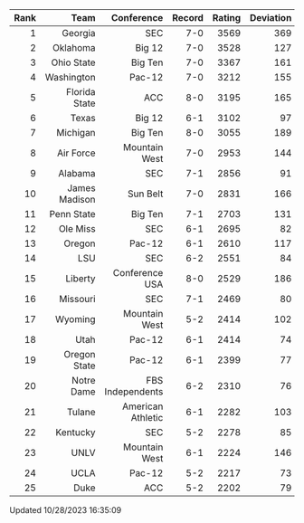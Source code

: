 | Rank  | Team                 | Conference           | Record   | Rating | Deviation |
| ---:  | ---:                 | ---:                 | ---:     | ---:   | ---:      |
| 1     | Georgia              | SEC                  | 7-0      | 3569   | 369       |
| 2     | Oklahoma             | Big 12               | 7-0      | 3528   | 127       |
| 3     | Ohio State           | Big Ten              | 7-0      | 3367   | 161       |
| 4     | Washington           | Pac-12               | 7-0      | 3212   | 155       |
| 5     | Florida State        | ACC                  | 8-0      | 3195   | 165       |
| 6     | Texas                | Big 12               | 6-1      | 3102   | 97        |
| 7     | Michigan             | Big Ten              | 8-0      | 3055   | 189       |
| 8     | Air Force            | Mountain West        | 7-0      | 2953   | 144       |
| 9     | Alabama              | SEC                  | 7-1      | 2856   | 91        |
| 10    | James Madison        | Sun Belt             | 7-0      | 2831   | 166       |
| 11    | Penn State           | Big Ten              | 7-1      | 2703   | 131       |
| 12    | Ole Miss             | SEC                  | 6-1      | 2695   | 82        |
| 13    | Oregon               | Pac-12               | 6-1      | 2610   | 117       |
| 14    | LSU                  | SEC                  | 6-2      | 2551   | 84        |
| 15    | Liberty              | Conference USA       | 8-0      | 2529   | 186       |
| 16    | Missouri             | SEC                  | 7-1      | 2469   | 80        |
| 17    | Wyoming              | Mountain West        | 5-2      | 2414   | 102       |
| 18    | Utah                 | Pac-12               | 6-1      | 2414   | 74        |
| 19    | Oregon State         | Pac-12               | 6-1      | 2399   | 77        |
| 20    | Notre Dame           | FBS Independents     | 6-2      | 2310   | 76        |
| 21    | Tulane               | American Athletic    | 6-1      | 2282   | 103       |
| 22    | Kentucky             | SEC                  | 5-2      | 2278   | 85        |
| 23    | UNLV                 | Mountain West        | 6-1      | 2224   | 146       |
| 24    | UCLA                 | Pac-12               | 5-2      | 2217   | 73        |
| 25    | Duke                 | ACC                  | 5-2      | 2202   | 79        |

Updated 10/28/2023 16:35:09
